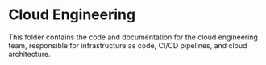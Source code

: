 
# Cloud Engineering

This folder contains the code and documentation for the cloud engineering team, responsible for infrastructure as code, CI/CD pipelines, and cloud architecture.